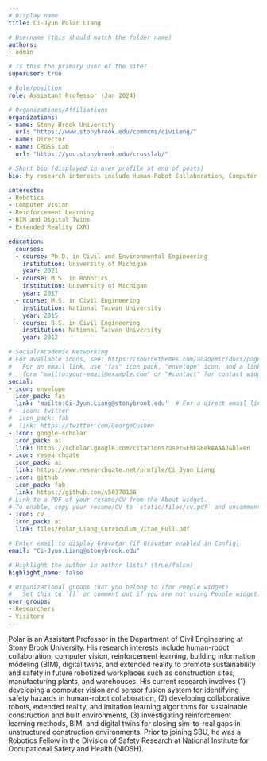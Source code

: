 ```yaml
---
# Display name
title: Ci-Jyun Polar Liang

# Username (this should match the folder name)
authors:
- admin

# Is this the primary user of the site?
superuser: true

# Role/position
role: Assistant Professor (Jan 2024)

# Organizations/Affiliations
organizations:
- name: Stony Brook University
  url: "https://www.stonybrook.edu/commcms/civileng/"
- name: Director
- name: CROSS Lab
  url: "https://you.stonybrook.edu/crosslab/"

# Short bio (displayed in user profile at end of posts)
bio: My research interests include Human-Robot Collaboration, Computer Vision, Reinforcement Learning, BIM, Digital Twins, and Extended Reality.

interests:
- Robotics
- Computer Vision
- Reinforcement Learning
- BIM and Digital Twins
- Extended Reality (XR)

education:
  courses:
  - course: Ph.D. in Civil and Environmental Engineering
    institution: University of Michigan
    year: 2021
  - course: M.S. in Robotics
    institution: University of Michigan
    year: 2017
  - course: M.S. in Civil Engineering
    institution: National Taiwan University
    year: 2015
  - course: B.S. in Civil Engineering
    institution: National Taiwan University
    year: 2012

# Social/Academic Networking
# For available icons, see: https://sourcethemes.com/academic/docs/page-builder/#icons
#   For an email link, use "fas" icon pack, "envelope" icon, and a link in the
#   form "mailto:your-email@example.com" or "#contact" for contact widget.
social:
- icon: envelope
  icon_pack: fas
  link: 'mailto:Ci-Jyun.Liang@stonybrook.edu'  # For a direct email link, use "mailto:b97501002@gmail.com".
# - icon: twitter
#  icon_pack: fab
#  link: https://twitter.com/GeorgeCushen
- icon: google-scholar
  icon_pack: ai
  link: https://scholar.google.com/citations?user=EhEa8ekAAAAJ&hl=en
- icon: researchgate
  icon_pack: ai
  link: https://www.researchgate.net/profile/Ci_Jyun_Liang
- icon: github
  icon_pack: fab
  link: https://github.com/s50370128
# Link to a PDF of your resume/CV from the About widget.
# To enable, copy your resume/CV to `static/files/cv.pdf` and uncomment the lines below.
- icon: cv
  icon_pack: ai
  link: files/Polar_Liang_Curriculum_Vitae_Full.pdf

# Enter email to display Gravatar (if Gravatar enabled in Config)
email: "Ci-Jyun.Liang@stonybrook.edu"

# Highlight the author in author lists? (true/false)
highlight_name: false

# Organizational groups that you belong to (for People widget)
#   Set this to `[]` or comment out if you are not using People widget.
user_groups:
- Researchers
- Visitors
---
```


Polar is an Assistant Professor in the Department of Civil Engineering at Stony Brook University. His research interests include human-robot collaboration, computer vision, reinforcement learning, building information modeling (BIM), digital twins, and extended reality to promote sustainability and safety in future robotized workplaces such as construction sites, manufacturing plants, and warehouses. His current research involves (1) developing a computer vision and sensor fusion system for identifying safety hazards in human-robot collaboration, (2) developing collaborative robots, extended reality, and imitation learning algorithms for sustainable construction and built environments, (3) investigating reinforcement learning methods, BIM, and digital twins for closing sim-to-real gaps in unstructured construction environments. Prior to joining SBU, he was a Robotics Fellow in the Division of Safety Research at National Institute for Occupational Safety and Health (NIOSH).
